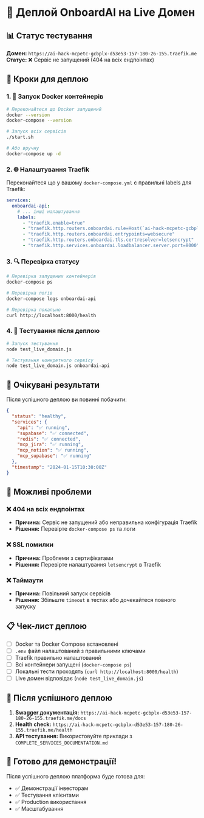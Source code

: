 # 🚀 Деплой OnboardAI на Live Домен

## 📊 Статус тестування

**Домен:** `https://ai-hack-mcpetc-gcbplx-d53e53-157-180-26-155.traefik.me`  
**Статус:** ❌ Сервіс не запущений (404 на всіх ендпоінтах)

## 🔧 Кроки для деплою

### 1. 🐳 Запуск Docker контейнерів

```bash
# Переконайтеся що Docker запущений
docker --version
docker-compose --version

# Запуск всіх сервісів
./start.sh

# Або вручну
docker-compose up -d
```

### 2. 🌐 Налаштування Traefik

Переконайтеся що у вашому `docker-compose.yml` є правильні labels для Traefik:

```yaml
services:
  onboardai-api:
    # ... інші налаштування
    labels:
      - "traefik.enable=true"
      - "traefik.http.routers.onboardai.rule=Host(`ai-hack-mcpetc-gcbplx-d53e53-157-180-26-155.traefik.me`)"
      - "traefik.http.routers.onboardai.entrypoints=websecure"
      - "traefik.http.routers.onboardai.tls.certresolver=letsencrypt"
      - "traefik.http.services.onboardai.loadbalancer.server.port=8000"
```

### 3. 🔍 Перевірка статусу

```bash
# Перевірка запущених контейнерів
docker-compose ps

# Перевірка логів
docker-compose logs onboardai-api

# Перевірка локально
curl http://localhost:8000/health
```

### 4. 🧪 Тестування після деплою

```bash
# Запуск тестування
node test_live_domain.js

# Тестування конкретного сервісу
node test_live_domain.js onboardai-api
```

## 🎯 Очікувані результати

Після успішного деплою ви повинні побачити:

```json
{
  "status": "healthy",
  "services": {
    "api": "✅ running",
    "supabase": "✅ connected", 
    "redis": "✅ connected",
    "mcp_jira": "✅ running",
    "mcp_notion": "✅ running",
    "mcp_supabase": "✅ running"
  },
  "timestamp": "2024-01-15T10:30:00Z"
}
```

## 🚨 Можливі проблеми

### ❌ 404 на всіх ендпоінтах
- **Причина:** Сервіс не запущений або неправильна конфігурація Traefik
- **Рішення:** Перевірте `docker-compose ps` та логи

### ❌ SSL помилки
- **Причина:** Проблеми з сертифікатами
- **Рішення:** Перевірте налаштування `letsencrypt` в Traefik

### ❌ Таймаути
- **Причина:** Повільний запуск сервісів
- **Рішення:** Збільште `timeout` в тестах або дочекайтеся повного запуску

## 📋 Чек-лист деплою

- [ ] Docker та Docker Compose встановлені
- [ ] `.env` файл налаштований з правильними ключами
- [ ] Traefik правильно налаштований
- [ ] Всі контейнери запущені (`docker-compose ps`)
- [ ] Локальні тести проходять (`curl http://localhost:8000/health`)
- [ ] Live домен відповідає (`node test_live_domain.js`)

## 🎉 Після успішного деплою

1. **Swagger документація:** `https://ai-hack-mcpetc-gcbplx-d53e53-157-180-26-155.traefik.me/docs`
2. **Health check:** `https://ai-hack-mcpetc-gcbplx-d53e53-157-180-26-155.traefik.me/health`
3. **API тестування:** Використовуйте приклади з `COMPLETE_SERVICES_DOCUMENTATION.md`

## 🚀 Готово для демонстрації!

Після успішного деплою платформа буде готова для:
- ✅ Демонстрації інвесторам
- ✅ Тестування клієнтами  
- ✅ Production використання
- ✅ Масштабування
